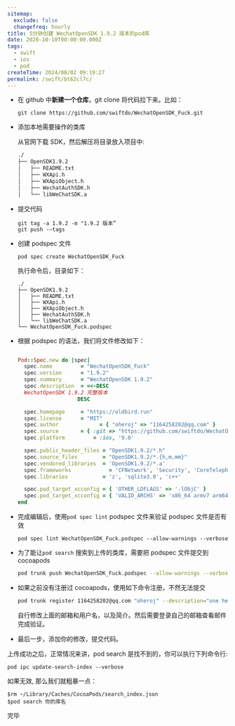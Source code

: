 ```yaml
---
sitemap:
  exclude: false
  changefreq: hourly
title: 5分钟创建 WechatOpenSDK 1.9.2 版本的pod库
date: 2020-10-10T00:00:00.000Z
tags:
  - swift
  - ios
  - pod
createTime: 2024/08/02 09:19:27
permalink: /swift/bt62cl7c/
---
```


- 在 github 中**新建一个仓库**，git clone 将代码拉下来。比如：

  ```shell
  git clone https://github.com/swiftdo/WechatOpenSDK_Fuck.git
  ```

- 添加本地需要操作的类库

  从官网下载 SDK，然后解压将目录放入项目中:

  ```sh
  ./
  ├── OpenSDK1.9.2
  │   ├── README.txt
  │   ├── WXApi.h
  │   ├── WXApiObject.h
  │   ├── WechatAuthSDK.h
  │   └── libWeChatSDK.a
  ```

- 提交代码
  ```shell
  git tag -a 1.9.2 -m "1.9.2 版本”
  git push -—tags
  ```
- 创建 podspec 文件

  ```shell
  pod spec create WechatOpenSDK_Fuck
  ```

  执行命令后，目录如下：

  ```shell
  ./
  ├── OpenSDK1.9.2
  │   ├── README.txt
  │   ├── WXApi.h
  │   ├── WXApiObject.h
  │   ├── WechatAuthSDK.h
  │   └── libWeChatSDK.a
  └── WechatOpenSDK_Fuck.podspec
  ```

- 根据 podspec 的语法，我们将文件修改如下：

  ```ruby

  Pod::Spec.new do |spec|
    spec.name         = "WechatOpenSDK_Fuck"
    spec.version      = "1.9.2"
    spec.summary      = "WechatOpenSDK 1.9.2"
    spec.description  = <<-DESC
    WechatOpenSDK 1.9.2 完整版本
                     DESC

    spec.homepage     = "https://oldbird.run"
    spec.license      = "MIT"
    spec.author             = { "oheroj" => "1164258202@qq.com" }
    spec.source       = { :git => "https://github.com/swiftdo/WechatOpenSDK_Fuck.git", :tag => "#{spec.version}" }
    spec.platform         = :ios, '9.0'

    spec.public_header_files = "OpenSDK1.9.2/*.h"
    spec.source_files        = "OpenSDK1.9.2/*.{h,m,mm}"
    spec.vendored_libraries  = 'OpenSDK1.9.2/*.a'
    spec.frameworks 	       = 'CFNetwork', 'Security', 'CoreTelephony', 'SystemConfiguration', 'UIKit', 'CoreGraphics', 'Foundation', 'WebKit'
    spec.libraries           = 'z', 'sqlite3.0', 'c++'

    spec.pod_target_xcconfig = { 'OTHER_LDFLAGS' => '-lObjC' }
    spec.pod_target_xcconfig = { 'VALID_ARCHS' => 'x86_64 armv7 arm64' }
  end

  ```

- 完成编辑后，使用`pod spec lint` podspec 文件来验证 podspec 文件是否有效

  ```shell
  pod spec lint WechatOpenSDK_Fuck.podspec --allow-warnings --verbose
  ```

- 为了能让`pod search` 搜索到上传的类库，需要把 podspec 文件提交到 cocoapods

  ```sh
  pod trunk push WechatOpenSDK_Fuck.podspec --allow-warnings --verbose
  ```

- 如果之前没有注册过 cocoapods，使用如下命令注册，不然无法提交

  ```sh
  pod trunk register 1164258202@qq.com "oheroj" --description="one hero of j"
  ```

  自行修改上面的邮箱和用户名，以及简介。然后需要登录自己的邮箱查看邮件完成验证。

- 最后一步，添加你的修改，提交代码。

上传成功之后，正常情况来讲，pod search 是找不到的，你可以执行下列命令行:

```shell
pod ipc update-search-index --verbose
```

如果无效, 那么我们就粗暴一点：

```shell
$rm ~/Library/Caches/CocoaPods/search_index.json
$pod search 你的库名
```

完毕
